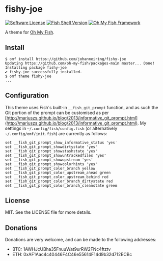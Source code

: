 # fishy-joe

[![Software License](https://img.shields.io/badge/License-MIT-orange.svg?style=flat-round)](https://github.com/johanmeiring/awesomeminer-go-sdk/blob/master/LICENSE)
[![Fish Shell Version](https://img.shields.io/badge/fish-v2.2.0-007EC7.svg?style=flat-round)](https://fishshell.com)
[![Oh My Fish Framework](https://img.shields.io/badge/Oh%20My%20Fish-Framework-007EC7.svg?style=flat-round)](https://www.github.com/oh-my-fish/oh-my-fish)

A theme for [Oh My Fish](https://www.github.com/oh-my-fish/oh-my-fish).

## Install

```fish
$ omf install https://github.com/johanmeiring/fishy-joe
Updating https://github.com/oh-my-fish/packages-main master... Done!
Installing package fishy-joe
✔ fishy-joe successfully installed.
$ omf theme fishy-joe
...
```

## Configuration

This theme uses Fish's built-in `__fish_git_prompt` function, and as such the Git portion of the prompt can be customised as per [http://mariuszs.github.io/blog/2013/informative_git_prompt.html](http://mariuszs.github.io/blog/2013/informative_git_prompt.html).   My settings in `~/.config/fish/config.fish` (or alternatively `~/.config/omf/init.fish`) are currently as follows:

```fish
set __fish_git_prompt_show_informative_status 'yes'
set __fish_git_prompt_showdirtystate 'yes'
set __fish_git_prompt_showstashstate 'yes'
set __fish_git_prompt_showuntrackedfiles 'yes'
set __fish_git_prompt_showupstream 'yes'
set __fish_git_prompt_showcolorhints 'yes'
set __fish_git_prompt_color_branch yellow
set __fish_git_prompt_color_upstream_ahead green
set __fish_git_prompt_color_upstream_behind red
set __fish_git_prompt_color_branch_dirtystate red
set __fish_git_prompt_color_branch_cleanstate green
```

## License

MIT.  See the LICENSE file for more details.

## Donations

Donations are very welcome, and can be made to the following addresses:

* BTC: 1AWHJcUBha35FnuuWat9urRW2FNc4ftztv
* ETH: 0xAF1Aac4c40446F4C46e55614F14d9b32d712ECBc
